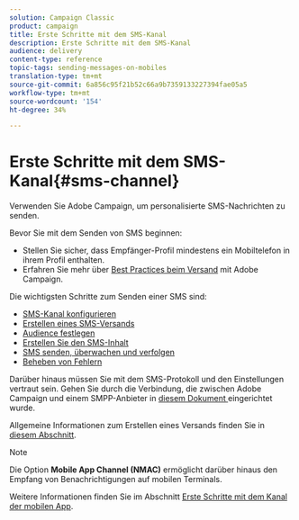```yaml
---
solution: Campaign Classic
product: campaign
title: Erste Schritte mit dem SMS-Kanal
description: Erste Schritte mit dem SMS-Kanal
audience: delivery
content-type: reference
topic-tags: sending-messages-on-mobiles
translation-type: tm+mt
source-git-commit: 6a856c95f21b52c66a9b7359133227394fae05a5
workflow-type: tm+mt
source-wordcount: '154'
ht-degree: 34%

---
```



# Erste Schritte mit dem SMS-Kanal{#sms-channel}


Verwenden Sie Adobe Campaign, um personalisierte SMS-Nachrichten zu senden.

Bevor Sie mit dem Senden von SMS beginnen:

* Stellen Sie sicher, dass Empfänger-Profil mindestens ein Mobiltelefon in ihrem Profil enthalten.
* Erfahren Sie mehr über [Best Practices beim Versand](../../delivery/using/delivery-best-practices.md) mit Adobe Campaign.

Die wichtigsten Schritte zum Senden einer SMS sind:

* [SMS-Kanal konfigurieren](sms-set-up.md)
* [Erstellen eines SMS-Versands](sms-create.md)
* [Audience festlegen](sms-create.md#selecting-the-target-population)
* [Erstellen Sie den SMS-Inhalt](sms-create.md#defining-the-sms-content)
* [SMS senden, überwachen und verfolgen](sms-send.md)
* [Beheben von Fehlern](troubleshooting-sms.md)

Darüber hinaus müssen Sie mit dem SMS-Protokoll und den Einstellungen vertraut sein. Gehen Sie durch die Verbindung, die zwischen Adobe Campaign und einem SMPP-Anbieter in [diesem Dokument ](sms-protocol.md) eingerichtet wurde.

Allgemeine Informationen zum Erstellen eines Versands finden Sie in [diesem Abschnitt](../../delivery/using/steps-about-delivery-creation-steps.md).

>[!NOTE]
>
>Die Option **Mobile App Channel (NMAC)** ermöglicht darüber hinaus den Empfang von Benachrichtigungen auf mobilen Terminals.
> 
>Weitere Informationen finden Sie im Abschnitt [Erste Schritte mit dem Kanal der mobilen App](../../delivery/using/about-mobile-app-channel.md).

